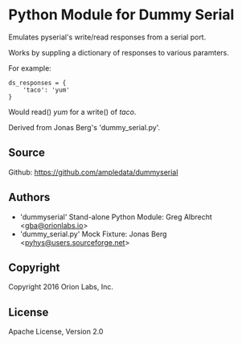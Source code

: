 Python Module for Dummy Serial
==============================

Emulates pyserial's write/read responses from a serial port.

Works by suppling a dictionary of responses to various paramters.

For example:

    ds_responses = {
        'taco': 'yum'
    }

Would read() *yum* for a write() of *taco*.

Derived from Jonas Berg's 'dummy\_serial.py'.

Source
------

Github: <https://github.com/ampledata/dummyserial>

Authors
-------

-   'dummyserial' Stand-alone Python Module: Greg Albrecht
    \<<gba@orionlabs.io>\>
-   'dummy\_serial.py' Mock Fixture: Jonas Berg
    \<<pyhys@users.sourceforge.net>\>

Copyright
---------

Copyright 2016 Orion Labs, Inc.

License
-------

Apache License, Version 2.0
